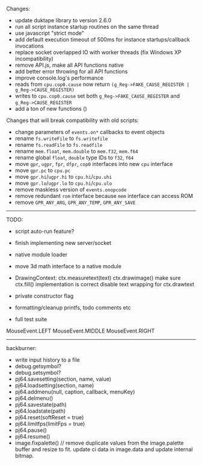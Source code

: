 Changes:

- update duktape library to version 2.6.0
- run all script instance startup routines on the same thread
- use javascript "strict mode"
- add default execution timeout of 500ms for instance startups/callback invocations
- replace socket overlapped IO with worker threads (fix Windows XP incompatibility)
- remove API.js, make all API functions native
- add better error throwing for all API functions
- improve console.log's performance
- reads from `cpu.cop0.cause` now return `(g_Reg->FAKE_CAUSE_REGISTER | g_Reg->CAUSE_REGISTER)`
- writes to `cpu.cop0.cause` set both `g_Reg->FAKE_CAUSE_REGISTER` and `g_Reg->CAUSE_REGISTER`
- add a ton of new functions ()

Changes that will break compatibility with old scripts:

- change parameters of `events.on*` callbacks to event objects
- rename `fs.writeFile` to `fs.writefile`
- rename `fs.readFile` to `fs.readfile`
- rename `mem.float`, `mem.double` to `mem.f32`, `mem.f64`
- rename global `float`, `double` type IDs to `f32`, `f64`
- move `gpr`, `ugpr`, `fpr`, `dfpr`, `cop0` interfaces into new `cpu` interface
- move `gpr.pc` to `cpu.pc`
- move `gpr.hi`/`ugpr.hi` to `cpu.hi`/`cpu.uhi`
- move `gpr.lo`/`ugpr.lo` to `cpu.hi`/`cpu.ulo`
- remove maskless version of `events.onopcode`
- remove redundant `rom` interface because `mem` interface can access ROM
- remove `GPR_ANY_ARG`, `GPR_ANY_TEMP`, `GPR_ANY_SAVE`

---------------------
TODO:

- script auto-run feature?
- finish implementing new server/socket
- native module loader
- move 3d math interface to a native module

- DrawingContext:
   ctx.measuretext(text)
   ctx.drawimage()
   make sure ctx.fill() implementation is correct
   disable text wrapping for ctx.drawtext

- private constructor flag
- formatting/cleanup printfs, todo comments etc
- full test suite

MouseEvent.LEFT
MouseEvent.MIDDLE
MouseEvent.RIGHT

---------------------------

backburner:
- write input history to a file
- debug.getsymbol?
- debug.setsymbol?
- pj64.savesetting(section, name, value)
- pj64.loadsetting(section, name)
- pj64.addmenu(null, caption, callback, menuKey)
- pj64.delmenu()
- pj64.savestate(path)
- pj64.loadstate(path)
- pj64.reset(softReset = true)
- pj64.limitfps(limitFps = true)
- pj64.pause()
- pj64.resume()
- image.fixpalette() // remove duplicate values from the image.palette buffer and resize to fit. update ci data in image.data and update internal bitmap.